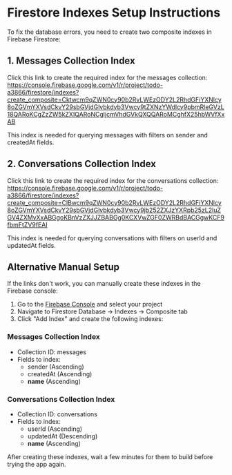 # Firestore Indexes Setup Instructions

To fix the database errors, you need to create two composite indexes in Firebase Firestore:

## 1. Messages Collection Index

Click this link to create the required index for the messages collection:
https://console.firebase.google.com/v1/r/project/todo-a3866/firestore/indexes?create_composite=Cktwcm9qZWN0cy90b2RvLWEzODY2L2RhdGFiYXNlcy8oZGVmYXVsdCkvY29sbGVjdGlvbkdyb3Vwcy9tZXNzYWdlcy9pbmRleGVzL18QARoKCgZzZW5kZXIQARoNCgljcmVhdGVkQXQQARoMCghfX25hbWVfXxAB

This index is needed for querying messages with filters on sender and createdAt fields.

## 2. Conversations Collection Index

Click this link to create the required index for the conversations collection:
https://console.firebase.google.com/v1/r/project/todo-a3866/firestore/indexes?create_composite=ClBwcm9qZWN0cy90b2RvLWEzODY2L2RhdGFiYXNlcy8oZGVmYXVsdCkvY29sbGVjdGlvbkdyb3Vwcy9jb252ZXJzYXRpb25zL2luZGV4ZXMvXxABGgoKBnVzZXJJZBABGg0KCXVwZGF0ZWRBdBACGgwKCF9fbmFtZV9fEAI

This index is needed for querying conversations with filters on userId and updatedAt fields.

## Alternative Manual Setup

If the links don't work, you can manually create these indexes in the Firebase console:

1. Go to the [Firebase Console](https://console.firebase.google.com/) and select your project
2. Navigate to Firestore Database → Indexes → Composite tab
3. Click "Add Index" and create the following indexes:

### Messages Collection Index
- Collection ID: messages
- Fields to index:
  - sender (Ascending)
  - createdAt (Ascending)
  - __name__ (Ascending)

### Conversations Collection Index
- Collection ID: conversations 
- Fields to index:
  - userId (Ascending)
  - updatedAt (Descending)
  - __name__ (Ascending)

After creating these indexes, wait a few minutes for them to build before trying the app again. 